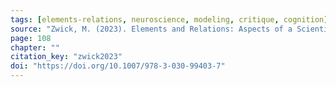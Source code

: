 ```yaml
---
tags: [elements-relations, neuroscience, modeling, critique, cognition]
source: "Zwick, M. (2023). Elements and Relations: Aspects of a Scientific Metaphysics (Vol. 35). Springer International Publishing."
page: 108
chapter: ""
citation_key: "zwick2023"
doi: "https://doi.org/10.1007/978-3-030-99403-7"
---
```


